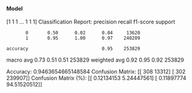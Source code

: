 #### Model
[1 1 1 ... 1 1 1]
Classification Report:
              precision    recall  f1-score   support

           0       0.50      0.02      0.04     13620
           1       0.95      1.00      0.97    240209

    accuracy                           0.95    253829
   macro avg       0.73      0.51      0.51    253829
weighted avg       0.92      0.95      0.92    253829

Accuracy: 0.9463654665148584
Confusion Matrix:
[[   308  13312]
 [   302 239907]]
Confusion Matrix (%):
[[ 0.12134153  5.24447561]
 [ 0.11897774 94.51520512]]

